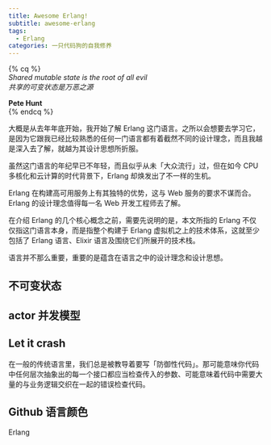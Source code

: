 ```yaml
---
title: Awesome Erlang!
subtitle: awesome-erlang
tags:
  - Erlang
categories: 一只代码狗的自我修养
---
```

{% cq %}     
_Shared mutable state is the root of all evil_      
_共享的可变状态是万恶之源_

**Pete Hunt**      
{% endcq %}

大概是从去年年底开始，我开始了解 Erlang 这门语言。之所以会想要去学习它，是因为它跟我已经比较熟悉的任何一门语言都有着截然不同的设计理念，而且我越是深入去了解，就越为其设计思想所折服。

虽然这门语言的年纪早已不年轻，而且似乎从未「大众流行」过，但在如今 CPU 多核化和云计算的时代背景下，Erlang 却焕发出了不一样的生机。

<!-- more -->

Erlang 在构建高可用服务上有其独特的优势，这与 Web 服务的要求不谋而合。Erlang 的设计理念值得每一名 Web 开发工程师去了解。

在介绍 Erlang 的几个核心概念之前，需要先说明的是，本文所指的 Erlang 不仅仅指这门语言本身，而是指整个构建于 Erlang 虚拟机之上的技术体系，这就至少包括了 Erlang 语言、Elixir 语言及围绕它们所展开的技术栈。

语言并不那么重要，重要的是蕴含在语言之中的设计理念和设计思想。

## 不可变状态

## actor 并发模型

## Let it crash

在一般的传统语言里，我们总是被教导着要写「防御性代码」。那可能意味你代码中任何层次抽象出的每一个接口都应当检查传入的参数、可能意味着代码中需要大量的与业务逻辑交织在一起的错误检查代码。

## Github 语言颜色
Erlang
